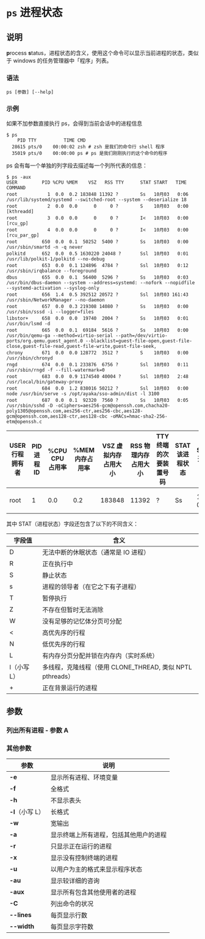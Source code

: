 # `ps` 进程状态

## 说明

**p**rocess **s**tatus，进程状态的含义，使用这个命令可以显示当前进程的状态，类似于 windows 的任务管理器中「程序」列表。

### 语法

```shell
ps [参数] [--help]
```

### 示例

如果不加参数直接执行 ps，会得到当前会话中的进程信息

```shell
$ ps
    PID TTY          TIME CMD
  28615 pts/0    00:00:02 zsh # zsh 是我们的命令行 shell 程序
  35019 pts/0    00:00:00 ps # ps 是我们刚刚执行的这个命令的程序
```

ps 会有每一个单独的列字段去描述每一个列所代表的信息：

```shell
$ ps -aux
USER         PID %CPU %MEM    VSZ   RSS TTY      STAT START   TIME COMMAND
root           1  0.0  0.2 183848 11392 ?        Ss   10月03   0:06 /usr/lib/systemd/systemd --switched-root --system --deserialize 18
root           2  0.0  0.0      0     0 ?        S    10月03   0:00 [kthreadd]
root           3  0.0  0.0      0     0 ?        I<   10月03   0:00 [rcu_gp]
root           4  0.0  0.0      0     0 ?        I<   10月03   0:00 [rcu_par_gp]
root         650  0.0  0.1  50252  5400 ?        Ss   10月03   0:00 /usr/sbin/smartd -n -q never
polkitd      652  0.0  0.5 1630220 24048 ?       Ssl  10月03   0:01 /usr/lib/polkit-1/polkitd --no-debug
root         653  0.0  0.1 124896  4784 ?        Ssl  10月03   0:12 /usr/sbin/irqbalance --foreground
dbus         655  0.0  0.1  56400  5296 ?        Ss   10月03   0:03 /usr/bin/dbus-daemon --system --address=systemd: --nofork --nopidfile --systemd-activation --syslog-only
root         656  1.4  0.5 392512 20572 ?        Ssl  10月03 161:43 /usr/sbin/NetworkManager --no-daemon
root         657  0.0  0.3 219308 14080 ?        Ss   10月03   0:00 /usr/sbin/sssd -i --logger=files
libstor+     658  0.0  0.0  19740  2004 ?        Ss   10月03   0:01 /usr/bin/lsmd -d
root         665  0.0  0.1  69184  5616 ?        Ss   10月03   0:00 /usr/bin/qemu-ga --method=virtio-serial --path=/dev/virtio-ports/org.qemu.guest_agent.0 --blacklist=guest-file-open,guest-file-close,guest-file-read,guest-file-write,guest-file-seek,
chrony       671  0.0  0.0 128772  3512 ?        S    10月03   0:00 /usr/sbin/chronyd
rngd         674  0.0  0.1 233876  6756 ?        Ssl  10月03   0:11 /usr/sbin/rngd -f --fill-watermark=0
root         683  0.0  0.9 1174540 40004 ?       Ssl  10月03   2:48 /usr/local/bin/gateway-proxy
root         684  0.0  1.2 838016 50212 ?        Ssl  10月03   0:00 node /usr/bin/serve -s /opt/ayaka/sso-admin/dist -l 3100
root         687  0.0  0.1  92320  7560 ?        Ss   10月03   0:05 /usr/sbin/sshd -D -oCiphers=aes256-gcm@openssh.com,chacha20-poly1305@openssh.com,aes256-ctr,aes256-cbc,aes128-gcm@openssh.com,aes128-ctr,aes128-cbc -oMACs=hmac-sha2-256-etm@openssh.c
```

| USER 行程拥有者 | PID  进程 ID | %CPU CPU 占用率 | %MEM 内存占用率 | VSZ 虚拟内存占用大小 | RSS 物理内存占用大小 | TTY 终端的次要装置号码 | STAT 该进程状态 | START 开始时间 | TIME 运行时间 | COMMAND 执行的命令 |
| ---- | ---- | ---- | ---- | ---- | ------- | ---- | ---- | ----- | ---- | ------- |
| root | 1    | 0.0  | 0.2  | 183848 | 11392 | ?    | Ss    | 10月03 | 0:06 | /usr/lib/systemd/systemd --switched-root --system --deserialize 18|

其中 STAT（进程状态）字段还包含了以下的不同含义：

| 字段值      | 含义                                                      |
| ----------- | --------------------------------------------------------- |
| D           | 无法中断的休眠状态（通常是 IO 进程）                      |
| R           | 正在执行中                                                |
| S           | 静止状态                                                  |
| s           | 进程的领导者（在它之下有子进程）                          |
| T           | 暂停执行                                                  |
| Z           | 不存在但暂时无法消除                                      |
| W           | 没有足够的记忆体分页可分配                                |
| <           | 高优先序的行程                                            |
| N           | 低优先序的行程                                            |
| L           | 有内存分页分配并锁在内存内（实时系统）                    |
| l（小写 L） | 多线程，克隆线程（使用 CLONE_THREAD, 类似 NPTL pthreads） |
| +           | 正在背景运行的进程                                        |

## 参数

### 列出所有进程 - 参数 A

### 其他参数

| 参数             | 说明                                   |
| ---------------- | -------------------------------------- |
| **-e**           | 显示所有进程、环境变量                 |
| **-f**           | 全格式                                 |
| **-h**           | 不显示表头                             |
| **-l**（小写 L） | 长格式                                 |
| **-w**           | 宽输出                                 |
| **-a**           | 显示终端上所有进程，包括其他用户的进程 |
| **-r**           | 只显示正在运行的进程                   |
| **-x**           | 显示没有控制终端的进程                 |
| **-u**           | 以用户为主的格式来显示程序状态         |
| **-au**          | 显示较详细的咨询                       |
| **-aux**         | 显示所有包含其他使用者的进程           |
| **-C**           | 列出命令的状况                         |
| **--lines**      | 每页显示行数                           |
| **--width**      | 每页显示字符数                         |
